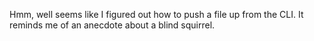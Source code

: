Hmm, well seems like I figured out how to push a file up from the CLI.  It reminds me of an anecdote about a blind squirrel.
